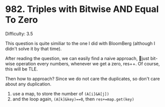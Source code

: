# 982. Triples with Bitwise AND Equal To Zero

Difficulty: 3.5

This question is quite similiar to the one I did with BloomBerg (although I didn't solve it by that time).

After reading the question, we can easily find a naive approach, just bit-wise operation every numbers, whenever we get a zero, res++. Of course, this will be TLE.

Then how to approach? Since we do not care the duplicates, so don't care about any duplication.
1. use a map, to store the number of ```(A[i]&A[j])```
2. and the loop again, ```(A[k]&key)==0```, then ```res+=map.get(key)```